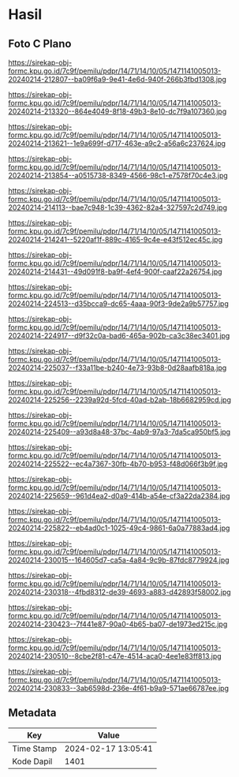 # Hasil

## Foto C Plano

https://sirekap-obj-formc.kpu.go.id/7c9f/pemilu/pdpr/14/71/14/10/05/1471141005013-20240214-212807--ba09f6a9-9e41-4e6d-940f-266b3fbd1308.jpg

https://sirekap-obj-formc.kpu.go.id/7c9f/pemilu/pdpr/14/71/14/10/05/1471141005013-20240214-213320--864e4049-8f18-49b3-8e10-dc7f9a107360.jpg

https://sirekap-obj-formc.kpu.go.id/7c9f/pemilu/pdpr/14/71/14/10/05/1471141005013-20240214-213621--1e9a699f-d717-463e-a9c2-a56a6c237624.jpg

https://sirekap-obj-formc.kpu.go.id/7c9f/pemilu/pdpr/14/71/14/10/05/1471141005013-20240214-213854--a0515738-8349-4566-98c1-e7578f70c4e3.jpg

https://sirekap-obj-formc.kpu.go.id/7c9f/pemilu/pdpr/14/71/14/10/05/1471141005013-20240214-214113--bae7c948-1c39-4362-82a4-327597c2d749.jpg

https://sirekap-obj-formc.kpu.go.id/7c9f/pemilu/pdpr/14/71/14/10/05/1471141005013-20240214-214241--5220af1f-889c-4165-9c4e-e43f512ec45c.jpg

https://sirekap-obj-formc.kpu.go.id/7c9f/pemilu/pdpr/14/71/14/10/05/1471141005013-20240214-214431--49d091f8-ba9f-4ef4-900f-caaf22a26754.jpg

https://sirekap-obj-formc.kpu.go.id/7c9f/pemilu/pdpr/14/71/14/10/05/1471141005013-20240214-224513--d35bcca9-dc65-4aaa-90f3-9de2a9b57757.jpg

https://sirekap-obj-formc.kpu.go.id/7c9f/pemilu/pdpr/14/71/14/10/05/1471141005013-20240214-224917--d9f32c0a-bad6-465a-902b-ca3c38ec3401.jpg

https://sirekap-obj-formc.kpu.go.id/7c9f/pemilu/pdpr/14/71/14/10/05/1471141005013-20240214-225037--f33a11be-b240-4e73-93b8-0d28aafb818a.jpg

https://sirekap-obj-formc.kpu.go.id/7c9f/pemilu/pdpr/14/71/14/10/05/1471141005013-20240214-225256--2239a92d-5fcd-40ad-b2ab-18b6682959cd.jpg

https://sirekap-obj-formc.kpu.go.id/7c9f/pemilu/pdpr/14/71/14/10/05/1471141005013-20240214-225409--a93d8a48-37bc-4ab9-97a3-7da5ca950bf5.jpg

https://sirekap-obj-formc.kpu.go.id/7c9f/pemilu/pdpr/14/71/14/10/05/1471141005013-20240214-225522--ec4a7367-30fb-4b70-b953-f48d066f3b9f.jpg

https://sirekap-obj-formc.kpu.go.id/7c9f/pemilu/pdpr/14/71/14/10/05/1471141005013-20240214-225659--961d4ea2-d0a9-414b-a54e-cf3a22da2384.jpg

https://sirekap-obj-formc.kpu.go.id/7c9f/pemilu/pdpr/14/71/14/10/05/1471141005013-20240214-225822--eb4ad0c1-1025-49c4-9861-6a0a77883ad4.jpg

https://sirekap-obj-formc.kpu.go.id/7c9f/pemilu/pdpr/14/71/14/10/05/1471141005013-20240214-230015--164605d7-ca5a-4a84-9c9b-87fdc8779924.jpg

https://sirekap-obj-formc.kpu.go.id/7c9f/pemilu/pdpr/14/71/14/10/05/1471141005013-20240214-230318--4fbd8312-de39-4693-a883-d42893f58002.jpg

https://sirekap-obj-formc.kpu.go.id/7c9f/pemilu/pdpr/14/71/14/10/05/1471141005013-20240214-230423--7f441e87-90a0-4b65-ba07-de1973ed215c.jpg

https://sirekap-obj-formc.kpu.go.id/7c9f/pemilu/pdpr/14/71/14/10/05/1471141005013-20240214-230510--8cbe2f81-c47e-4514-aca0-4ee1e83ff813.jpg

https://sirekap-obj-formc.kpu.go.id/7c9f/pemilu/pdpr/14/71/14/10/05/1471141005013-20240214-230833--3ab6598d-236e-4f61-b9a9-571ae66787ee.jpg


## Metadata

| Key        | Value               |
| ---------- | ------------------- |
| Time Stamp | 2024-02-17 13:05:41 |
| Kode Dapil | 1401                |



